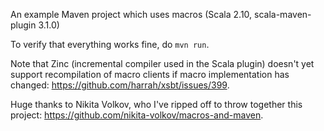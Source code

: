 An example Maven project which uses macros (Scala 2.10, scala-maven-plugin 3.1.0)

To verify that everything works fine, do `mvn run`.

Note that Zinc (incremental compiler used in the Scala plugin) doesn't yet support recompilation of macro clients if macro implementation has changed: https://github.com/harrah/xsbt/issues/399.

Huge thanks to Nikita Volkov, who I've ripped off to throw together this
project: https://github.com/nikita-volkov/macros-and-maven.

